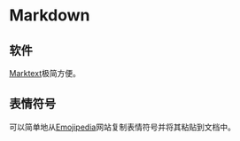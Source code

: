 <!--
 * @Descripttion: 
 * @version: 
 * @Author: ZHIHA
 * @Date: 2022-11-12 11:49:56
 * @LastEditors: ZHIHA
 * @LastEditTime: 2022-11-12 12:07:01
-->
# Markdown

## 软件

[Marktext](https://github.com/marktext/marktext)极简方便。


## 表情符号

可以简单地从[Emojipedia](https://emojipedia.org/)网站复制表情符号并将其粘贴到文档中。
